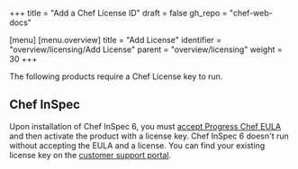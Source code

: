 +++
title = "Add a Chef License ID"
draft = false
gh_repo = "chef-web-docs"

[menu]
  [menu.overview]
    title = "Add License"
    identifier = "overview/licensing/Add License"
    parent = "overview/licensing"
    weight = 30
+++

The following products require a Chef License key to run.

## Chef InSpec

Upon installation of Chef InSpec 6, you must [accept Progress Chef EULA](/licensing/accept/) and then activate the product with a license key.
Chef InSpec 6 doesn't run without accepting the EULA and a license.
You can find your existing license key on the [customer support portal](https://community.progress.com/s/products-list).
